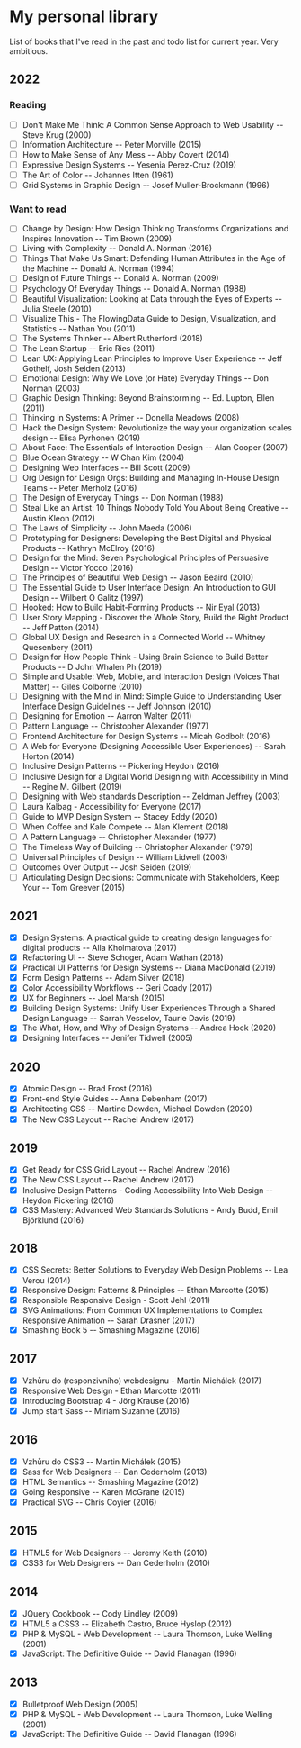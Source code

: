 # My personal library

List of books that I've read in the past and todo list for current year. Very ambitious.

## 2022
### Reading
- [ ] Don't Make Me Think: A Common Sense Approach to Web Usability -- Steve Krug (2000)
- [ ] Information Architecture -- Peter Morville (2015)
- [ ] How to Make Sense of Any Mess -- Abby Covert (2014)
- [ ] Expressive Design Systems -- Yesenia Perez-Cruz (2019)
- [ ] The Art of Color -- Johannes Itten (1961)
- [ ] Grid Systems in Graphic Design -- Josef Muller-Brockmann (1996)
### Want to read
- [ ] Change by Design: How Design Thinking Transforms Organizations and Inspires Innovation -- Tim Brown (2009)
- [ ] Living with Complexity -- Donald A. Norman (2016)
- [ ] Things That Make Us Smart: Defending Human Attributes in the Age of the Machine -- Donald A. Norman (1994)
- [ ] Design of Future Things -- Donald A. Norman (2009)
- [ ] Psychology Of Everyday Things -- Donald A. Norman (1988)
- [ ] Beautiful Visualization: Looking at Data through the Eyes of Experts -- Julia Steele (2010)
- [ ] Visualize This - The FlowingData Guide to Design, Visualization, and Statistics -- Nathan You (2011)
- [ ] The Systems Thinker -- Albert Rutherford (2018)
- [ ] The Lean Startup -- Eric Ries (2011)
- [ ] Lean UX: Applying Lean Principles to Improve User Experience -- Jeff Gothelf, Josh Seiden (2013)
- [ ] Emotional Design: Why We Love (or Hate) Everyday Things -- Don Norman (2003)
- [ ] Graphic Design Thinking: Beyond Brainstorming -- Ed. Lupton, Ellen (2011)
- [ ] Thinking in Systems: A Primer -- Donella Meadows (2008)
- [ ] Hack the Design System: Revolutionize the way your organization scales design -- Elisa Pyrhonen (2019)
- [ ] About Face: The Essentials of Interaction Design -- Alan Cooper (2007)
- [ ] Blue Ocean Strategy -- W Chan Kim (2004)
- [ ] Designing Web Interfaces -- Bill Scott (2009)
- [ ] Org Design for Design Orgs: Building and Managing In-House Design Teams -- Peter Merholz (2016)
- [ ] The Design of Everyday Things -- Don Norman (1988)
- [ ] Steal Like an Artist: 10 Things Nobody Told You About Being Creative -- Austin Kleon (2012)
- [ ] The Laws of Simplicity -- John Maeda (2006)
- [ ] Prototyping for Designers: Developing the Best Digital and Physical Products -- Kathryn McElroy (2016)
- [ ] Design for the Mind: Seven Psychological Principles of Persuasive Design -- Victor Yocco (2016)
- [ ] The Principles of Beautiful Web Design -- Jason Beaird (2010)
- [ ] The Essential Guide to User Interface Design: An Introduction to GUI Design -- Wilbert O Galitz (1997)
- [ ] Hooked: How to Build Habit-Forming Products -- Nir Eyal (2013)
- [ ] User Story Mapping - Discover the Whole Story, Build the Right Product -- Jeff Patton (2014)
- [ ] Global UX Design and Research in a Connected World -- Whitney Quesenbery (2011)
- [ ] Design for How People Think - Using Brain Science to Build Better Products -- D John Whalen Ph (2019)
- [ ] Simple and Usable: Web, Mobile, and Interaction Design (Voices That Matter) -- Giles Colborne (2010)
- [ ] Designing with the Mind in Mind: Simple Guide to Understanding User Interface Design Guidelines -- Jeff Johnson (2010)
- [ ] Designing for Emotion -- Aarron Walter (2011)
- [ ] Pattern Language -- Christopher Alexander (1977)
- [ ] Frontend Architecture for Design Systems -- Micah Godbolt (2016)
- [ ] A Web for Everyone (Designing Accessible User Experiences) -- Sarah Horton (2014)
- [ ] Inclusive Design Patterns -- Pickering Heydon (2016)
- [ ] Inclusive Design for a Digital World Designing with Accessibility in Mind -- Regine M. Gilbert (2019)
- [ ] Designing with Web standards Description -- Zeldman Jeffrey (2003)
- [ ] Laura Kalbag - Accessibility for Everyone (2017)
- [ ] Guide to MVP Design System -- Stacey Eddy (2020)
- [ ] When Coffee and Kale Compete -- Alan Klement (2018)
- [ ] A Pattern Language -- Christopher Alexander (1977)
- [ ] The Timeless Way of Building -- Christopher Alexander (1979)
- [ ] Universal Principles of Design -- William Lidwell (2003)
- [ ] Outcomes Over Output -- Josh Seiden (2019)
- [ ] Articulating Design Decisions: Communicate with Stakeholders, Keep Your -- Tom Greever (2015)
## 2021
- [x] Design Systems: A practical guide to creating design languages for digital products -- Alla Kholmatova (2017)
- [x] Refactoring UI -- Steve Schoger, Adam Wathan (2018)
- [x] Practical UI Patterns for Design Systems -- Diana MacDonald (2019)
- [x] Form Design Patterns -- Adam Silver (2018)
- [x] Color Accessibility Workflows -- Geri Coady (2017)
- [x] UX for Beginners -- Joel Marsh (2015)
- [x] Building Design Systems: Unify User Experiences Through a Shared Design Language -- Sarrah Vesselov, Taurie Davis (2019)
- [x] The What, How, and Why of Design Systems -- Andrea Hock (2020)
- [x] Designing Interfaces -- Jenifer Tidwell (2005)
## 2020
- [x] Atomic Design -- Brad Frost (2016)
- [x] Front-end Style Guides -- Anna Debenham (2017)
- [x] Architecting CSS -- Martine Dowden, Michael Dowden (2020)
- [x] The New CSS Layout -- Rachel Andrew (2017)

## 2019
- [x] Get Ready for CSS Grid Layout -- Rachel Andrew (2016)
- [x] The New CSS Layout -- Rachel Andrew (2017)
- [x] Inclusive Design Patterns - Coding Accessibility Into Web Design -- Heydon Pickering (2016)
- [x] CSS Mastery: Advanced Web Standards Solutions - Andy Budd, Emil Björklund (2016)
## 2018
- [x] CSS Secrets: Better Solutions to Everyday Web Design Problems -- Lea Verou (2014)
- [x] Responsive Design: Patterns & Principles -- Ethan Marcotte (2015)
- [x] Responsible Responsive Design - Scott Jehl (2011)
- [x] SVG Animations: From Common UX Implementations to Complex Responsive Animation -- Sarah Drasner (2017)
- [x] Smashing Book 5 -- Smashing Magazine (2016)

## 2017
- [x] Vzhůru do (responziv­ního) webdesignu - Martin Michálek (2017)
- [x] Responsive Web Design - Ethan Marcotte (2011)
- [x] Introducing Bootstrap 4 - Jörg Krause (2016)
- [x] Jump start Sass -- Miriam Suzanne (2016)

## 2016
- [x] Vzhůru do CSS3 -- Martin Michálek (2015)
- [x] Sass for Web Designers -- Dan Cederholm (2013)
- [x] HTML Semantics -- Smashing Magazine (2012)
- [x] Going Responsive -- Karen McGrane (2015)
- [x] Practical SVG -- Chris Coyier (2016)

## 2015
- [x] HTML5 for Web Designers -- Jeremy Keith (2010)
- [x] CSS3 for Web Designers -- Dan Cederholm (2010)

## 2014
- [x] JQuery Cookbook -- Cody Lindley (2009)
- [x] HTML5 a CSS3 -- Elizabeth Castro, Bruce Hyslop (2012)
- [x] PHP & MySQL - Web Development -- Laura Thomson, Luke Welling (2001)
- [x] JavaScript: The Definitive Guide -- David Flanagan (1996)

## 2013
- [x] Bulletproof Web Design (2005)
- [x] PHP & MySQL - Web Development -- Laura Thomson, Luke Welling (2001)
- [x] JavaScript: The Definitive Guide -- David Flanagan (1996)
